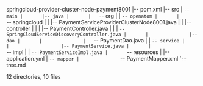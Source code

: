 springcloud-provider-cluster-node-payment8001
|-- pom.xml
|-- src
|   `-- main
|       |-- java
|       |   `-- org
|       |       `-- openatom
|       |           `-- springcloud
|       |               |-- PaymentServiceProviderClusterNode8001.java
|       |               |-- controller
|       |               |   |-- PaymentController.java
|       |               |   `-- SpringCloudServiceDiscoveryController.java
|       |               |-- dao
|       |               |   `-- PaymentDao.java
|       |               `-- service
|       |                   |-- PaymentService.java
|       |                   `-- impl
|       |                       `-- PaymentServiceImpl.java
|       `-- resources
|           |-- application.yml
|           `-- mapper
|               `-- PaymentMapper.xml
`-- tree.md

12 directories, 10 files
